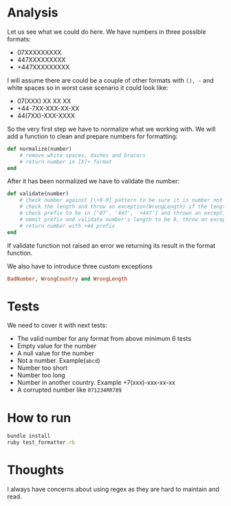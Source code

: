 # Analysis

Let us see what we could do here. We have numbers in three possible formats:

- 07XXXXXXXXX
- 447XXXXXXXXX
- +447XXXXXXXXX

I will assume there are could be a couple of other formats with `(), -` and white spaces so in worst case scenario it could look like:

- 07(XXX) XX XX XX
- +44-7XX-XXX-XX-XX
- 44(7XX)-XXX-XXXX

So the very first step we have to normalize what we working with. We will add a function to clean and prepare numbers for formatting:

```ruby
def normalize(number)
    # remove white spaces, dashes and bracers
    # return number in [X]+ format
end
```

After it has been normalized we have to validate the number:

```ruby
def validate(number)
	# check number against [\+0-9] pattern to be sure it is number not a random string and throw exception(BadNumber)
	# check the length and throw an exception(WrongLength) if the length is not between 11 to 13 
	# check prefix to be in ['07', '447', '+447'] and thrown an exception(WrongCountry)
	# ommit prefix and validate number's length to be 9, throw an exception(WrongLength)
	# return number with +44 prefix
end
```

If validate function not raised an error we returning its result in the format function.

We also have to introduce three custom exceptions 

```ruby
BadNumber, WrongCountry and WrongLength
```

# Tests

We need to cover it with next tests:

- The valid number for any format from above minimum 6 tests
- Empty value for the number
- A null value for the number
- Not a number. Example(`abcd`)
- Number too short
- Number too long
- Number in another country. Example +7(xxx)-xxx-xx-xx
- A corrupted number like `071234RR789`

# How to run

```ruby
bundle install
ruby test_formatter.rb
```

# Thoughts

I always have concerns about using regex as they are hard to maintain and read.